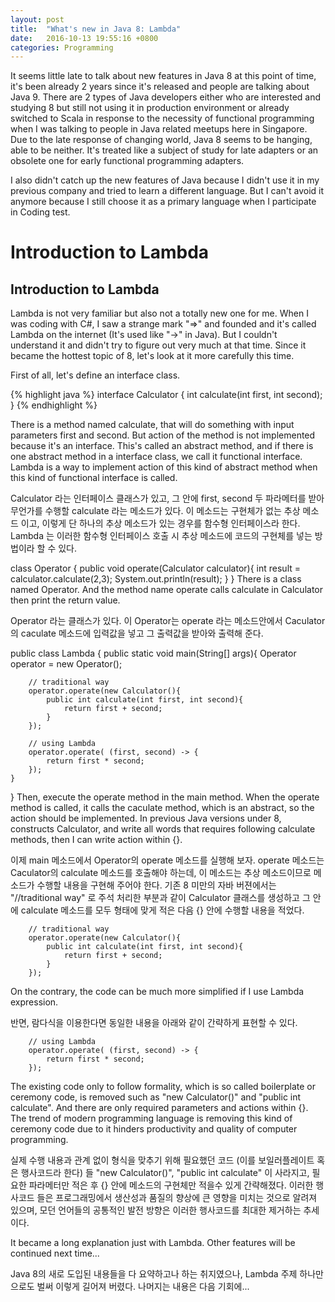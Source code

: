```yaml
---
layout: post
title:  "What's new in Java 8: Lambda"
date:   2016-10-13 19:55:16 +0800
categories: Programming
---
```


It seems little late to talk about new features in Java 8 at this point of time, it's been already 2 years since it's released and people are talking about Java 9. There are 2 types of Java developers either who are interested and studying 8 but still not using it in production environment or already switched to Scala in response to the necessity of functional programming when I was talking to people in Java related meetups here in Singapore. Due to the late response of changing world, Java 8 seems to be hanging, able to be neither. It's treated like a subject of study for late adapters or an obsolete one for early functional programming adapters.

I also didn't catch up the new features of Java because I didn't use it in my previous company and tried to learn a different language. But I can't avoid it anymore because I still choose it as a primary language when I participate in Coding test.



# Introduction to Lambda
## Introduction to Lambda

Lambda is not very familiar but also not a totally new one for me. When I was coding with C#, I saw a strange mark "=>" and founded and it's called Lambda on the internet (It's used like "->" in Java). But I couldn't understand it and didn't try to figure out very much at that time. Since it became the hottest topic of 8, let's look at it more carefully this time.

First of all, let's define an interface class.

{% highlight java %}
interface Calculator {
    int calculate(int first, int second);
}
{% endhighlight %}

There is a method named calculate, that will do something with input parameters first and second. But action of the method is not implemented because it's an interface. This's called an abstract method, and if there is one abstract method in a interface class, we call it functional interface. Lambda is a way to implement action of this kind of abstract method when this kind of functional interface is called.

Calculator 라는 인터페이스 클래스가 있고, 그 안에 first, second 두 파라메터를 받아 무언가를 수행할 calculate 라는 메소드가 있다. 이 메소드는 구현체가 없는 추상 메소드 이고,  이렇게 단 하나의 추상 메소드가 있는 경우를 함수형 인터페이스라 한다. Lambda 는 이러한 함수형 인터페이스 호출 시 추상 메소드에 코드의 구현체를 넣는 방법이라 할 수 있다.

class Operator {
    public void operate(Calculator calculator){
        int result = calculator.calculate(2,3);
        System.out.println(result);
    }
}
There is a class named Operator. And the method name operate calls calculate in Calculator then print the return value.

Operator 라는 클래스가 있다. 이 Operator는 operate 라는 메소드안에서 Caculator의 caculate 메소드에 입력값을 넣고 그 출력값을 받아와 출력해 준다.

public class Lambda {
    public static void main(String[] args){
        Operator operator = new Operator();

        // traditional way
        operator.operate(new Calculator(){
            public int calculate(int first, int second){
                return first + second;
            }
        });

        // using Lambda
        operator.operate( (first, second) -> {
            return first * second;
        });
    }
}
Then, execute the operate method in the main method. When the operate method is called, it calls the caculate method, which is an abstract, so the action should be implemented. In previous Java versions under 8, constructs Calculator, and write all words that requires following calculate methods, then I can write action within {}.

이제 main 메소드에서 Operator의 operate 메소드를 실행해 보자. operate 메소드는 Caculator의 calculate 메소드를 호출해야 하는데, 이 메소드는 추상 메소드이므로 메소드가 수행할 내용을 구현해 주어야 한다. 기존 8 미만의 자바 버젼에서는 "//traditional way" 로 주석 처리한 부분과 같이  Calculator 클래스를 생성하고 그 안에 calculate 메소드를 모두 형태에 맞게 적은 다음 {} 안에 수행할 내용을 적었다.

        // traditional way
        operator.operate(new Calculator(){
            public int calculate(int first, int second){
                return first + second;
            }
        });
On the contrary, the code can be much more simplified if I use Lambda expression.

반면, 람다식을 이용한다면 동일한 내용을 아래와 같이 간략하게 표현할 수 있다.

        // using Lambda
        operator.operate( (first, second) -> {
            return first * second;
        });
The existing code only to follow formality, which is  so called boilerplate or ceremony code, is removed such as "new Calculator()" and "public int calculate". And there are only required parameters and actions within {}. The trend of modern programming language is removing this kind of ceremony code due to it hinders productivity and quality of computer programming.

실제 수행 내용과 관계 없이 형식을 맞추기 위해 필요했던 코드 (이를 보일러플레이트 혹은 행사코드라 한다) 들 "new Calculator()", "public int calculate" 이 사라지고,  필요한 파라메터만  적은 후 {} 안에 메소드의 구현체만 적을수 있게 간략해졌다. 이러한 행사코드 들은 프로그래밍에서 생산성과 품질의 향상에 큰 영향을 미치는 것으로 알려져 있으며, 모던 언어들의 공통적인 발전 방향은 이러한 행사코드를 최대한 제거하는 추세이다.

It became a long explanation just with Lambda. Other features will be continued next time...

Java 8의 새로 도입된 내용들을 다 요약하고나 하는 취지였으나, Lambda 주제 하나만으로도 벌써 이렇게 길어져 버렸다. 나머지는 내용은 다음 기회에...
